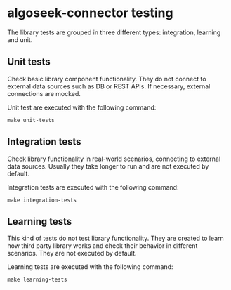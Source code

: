 # algoseek-connector testing

The library tests are grouped in three different types: integration, learning and
unit.

## Unit tests

Check basic library component functionality. They do not connect to external
data sources such as DB or REST APIs. If necessary, external connections are
mocked.

Unit test are executed with the following command:

    make unit-tests


## Integration tests

Check library functionality in real-world scenarios, connecting to external
data sources. Usually they take longer to run and are not executed by default.

Integration tests are executed with the following command:

    make integration-tests

## Learning tests

This kind of tests do not test library functionality. They are created to
learn how third party library works and check their behavior in different
scenarios. They are not executed by default.

Learning tests are executed with the following command:

    make learning-tests



